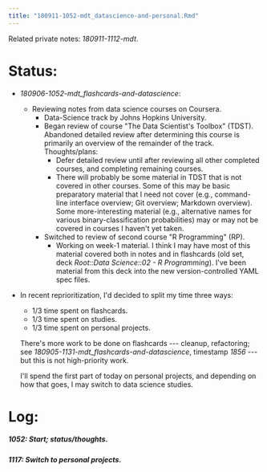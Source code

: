 ```yaml
---
title: "180911-1052-mdt_datascience-and-personal.Rmd"
---
```


Related private notes: _180911-1112-mdt_.

# Status:

- _180906-1052-mdt_flashcards-and-datascience_:
  - Reviewing notes from data science courses on Coursera.
    - Data-Science track by Johns Hopkins University.
    - Began review of course "The Data Scientist's Toolbox" (TDST). Abandoned detailed review after determining this course is primarily an overview of the remainder of the track. Thoughts/plans:
      - Defer detailed review until after reviewing all other completed courses, and completing remaining courses.
      - There will probably be some material in TDST that is not covered in other courses. Some of this may be basic preparatory material that I need not cover (e.g., command-line interface overview; Git overview; Markdown overview). Some more-interesting material (e.g., alternative names for various binary-classification probabilities) may or may not be covered in courses I haven't yet taken.
    - Switched to review of second course "R Programming" (RP).
      - Working on week-1 material. I think I may have most of this material covered both in notes and in flashcards (old set, deck _Root::Data Science::02 - R Programming_). I've been material from this deck into the new version-controlled YAML spec files.
- In recent reprioritization, I'd decided to split my time three ways:
  - 1/3 time spent on flashcards.
  - 1/3 time spent on studies.
  - 1/3 time spent on personal projects.

  There's more work to be done on flashcards --- cleanup, refactoring; see _180905-1131-mdt_flashcards-and-datascience_, timestamp _1856_ --- but this is not high-priority work.

  I'll spend the first part of today on personal projects, and depending on how that goes, I may switch to data science studies.


# Log:

##### 1052: Start; status/thoughts.

##### 1117: Switch to personal projects.
